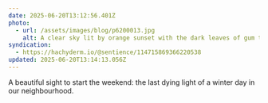 ```yaml
---
date: 2025-06-20T13:12:56.401Z
photo:
  - url: /assets/images/blog/p6200013.jpg
    alt: A clear sky lit by orange sunset with the dark leaves of gum trees in silhouette.
syndication:
  - https://hachyderm.io/@sentience/114715869366220538
updated: 2025-06-20T13:14:13.056Z
---
```


A beautiful sight to start the weekend: the last dying light of a winter day in our neighbourhood.
